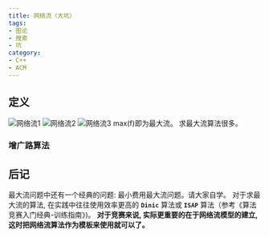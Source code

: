 ```yaml
---
title: 网络流（大坑）
tags:
- 图论
- 搜索
- 坑
category:
- C++
- ACM
---
```


## 定义

![网络流1](/img/network_flow(1).png)
![网络流2](/img/network_flow(2).png)
![网络流3](/img/network_flow(3).png)
max(f)即为最大流。
求最大流算法很多。

### 增广路算法

## 后记

最大流问题中还有一个经典的问题: 最小费用最大流问题。请大家自学。
对于求最大流的算法, 在实践中往往使用效率更高的 **`Dinic`** 算法或 **`ISAP`** 算法（参考《算法竞赛入门经典-训练指南》)。
**对于竞赛来说, 实际更重要的在于网络流模型的建立, 这时把网络流算法作为模板来使用就可以了。**
